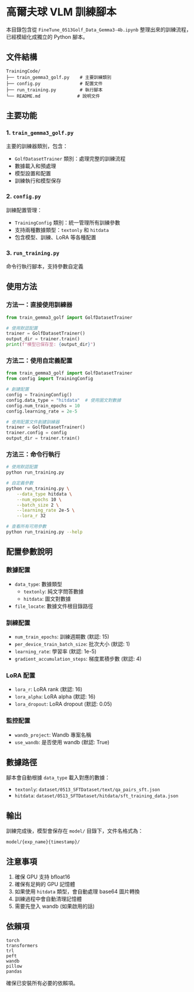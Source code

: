 # 高爾夫球 VLM 訓練腳本

本目錄包含從 `FineTune_0513Golf_Data_Gemma3-4b.ipynb` 整理出來的訓練流程，已經模組化成獨立的 Python 腳本。

## 文件結構

```
TrainingCode/
├── train_gemma3_golf.py    # 主要訓練類別
├── config.py               # 配置文件
├── run_training.py         # 執行腳本
└── README.md              # 說明文件
```

## 主要功能

### 1. `train_gemma3_golf.py`
主要的訓練器類別，包含：
- `GolfDatasetTrainer` 類別：處理完整的訓練流程
- 數據載入和預處理
- 模型設置和配置
- 訓練執行和模型保存

### 2. `config.py`
訓練配置管理：
- `TrainingConfig` 類別：統一管理所有訓練參數
- 支持兩種數據類型：`textonly` 和 `hitdata`
- 包含模型、訓練、LoRA 等各種配置

### 3. `run_training.py`
命令行執行腳本，支持參數自定義

## 使用方法

### 方法一：直接使用訓練器

```python
from train_gemma3_golf import GolfDatasetTrainer

# 使用默認配置
trainer = GolfDatasetTrainer()
output_dir = trainer.train()
print(f"模型已保存至: {output_dir}")
```

### 方法二：使用自定義配置

```python
from train_gemma3_golf import GolfDatasetTrainer
from config import TrainingConfig

# 創建配置
config = TrainingConfig()
config.data_type = "hitdata"  # 使用圖文對數據
config.num_train_epochs = 10
config.learning_rate = 2e-5

# 使用配置文件創建訓練器
trainer = GolfDatasetTrainer()
trainer.config = config
output_dir = trainer.train()
```

### 方法三：命令行執行

```bash
# 使用默認配置
python run_training.py

# 自定義參數
python run_training.py \
    --data_type hitdata \
    --num_epochs 10 \
    --batch_size 2 \
    --learning_rate 2e-5 \
    --lora_r 32

# 查看所有可用參數
python run_training.py --help
```

## 配置參數說明

### 數據配置
- `data_type`: 數據類型
  - `textonly`: 純文字問答數據
  - `hitdata`: 圖文對數據
- `file_locate`: 數據文件根目錄路徑

### 訓練配置
- `num_train_epochs`: 訓練週期數 (默認: 15)
- `per_device_train_batch_size`: 批次大小 (默認: 1)
- `learning_rate`: 學習率 (默認: 1e-5)
- `gradient_accumulation_steps`: 梯度累積步數 (默認: 4)

### LoRA 配置
- `lora_r`: LoRA rank (默認: 16)
- `lora_alpha`: LoRA alpha (默認: 16)
- `lora_dropout`: LoRA dropout (默認: 0.05)

### 監控配置
- `wandb_project`: Wandb 專案名稱
- `use_wandb`: 是否使用 wandb (默認: True)

## 數據路徑

腳本會自動根據 `data_type` 載入對應的數據：

- `textonly`: `dataset/0513_SFTDataset/text/qa_pairs_sft.json`
- `hitdata`: `dataset/0513_SFTDataset/hitdata/sft_training_data.json`

## 輸出

訓練完成後，模型會保存在 `model/` 目錄下，文件名格式為：
```
model/{exp_name}{timestamp}/
```

## 注意事項

1. 確保 GPU 支持 bfloat16
2. 確保有足夠的 GPU 記憶體
3. 如果使用 `hitdata` 類型，會自動處理 base64 圖片轉換
4. 訓練過程中會自動清理記憶體
5. 需要先登入 wandb (如果啟用的話)

## 依賴項

```
torch
transformers
trl
peft
wandb
pillow
pandas
```

確保已安裝所有必要的依賴項。 